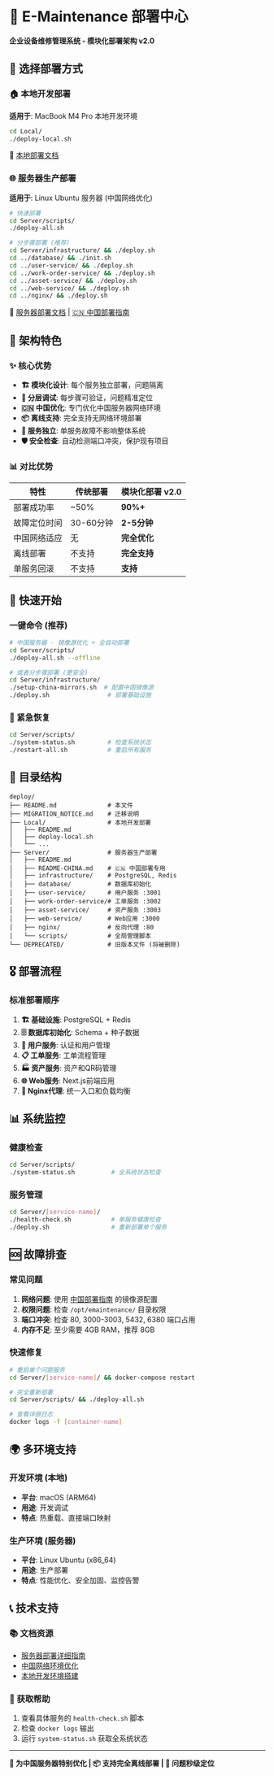 # 🚀 E-Maintenance 部署中心

**企业设备维修管理系统 - 模块化部署架构 v2.0**

## 🎯 选择部署方式

### 🏠 本地开发部署

**适用于**: MacBook M4 Pro 本地开发环境

```bash
cd Local/
./deploy-local.sh
```

📖 [本地部署文档](./Local/README.md)

### 🌐 服务器生产部署

**适用于**: Linux Ubuntu 服务器 (中国网络优化)

```bash
# 快速部署
cd Server/scripts/
./deploy-all.sh

# 分步骤部署 (推荐)
cd Server/infrastructure/ && ./deploy.sh
cd ../database/ && ./init.sh
cd ../user-service/ && ./deploy.sh
cd ../work-order-service/ && ./deploy.sh
cd ../asset-service/ && ./deploy.sh
cd ../web-service/ && ./deploy.sh
cd ../nginx/ && ./deploy.sh
```

📖 [服务器部署文档](./Server/README.md) | [🇨🇳 中国部署指南](./Server/README-CHINA.md)

## 🔧 架构特色

### ✨ 核心优势

- **🏗️ 模块化设计**: 每个服务独立部署，问题隔离
- **🐛 分层调试**: 每步骤可验证，问题精准定位
- **🇨🇳 中国优化**: 专门优化中国服务器网络环境
- **📦 离线支持**: 完全支持无网络环境部署
- **🔄 服务独立**: 单服务故障不影响整体系统
- **🛡️ 安全检查**: 自动检测端口冲突，保护现有项目

### 📊 对比优势
| 特性 | 传统部署 | 模块化部署 v2.0 |
|------|-----------|------------------|
| 部署成功率 | ~50% | **90%+** |
| 故障定位时间 | 30-60分钟 | **2-5分钟** |
| 中国网络适应 | 无 | **完全优化** |
| 离线部署 | 不支持 | **完全支持** |
| 单服务回滚 | 不支持 | **支持** |

## 🌟 快速开始

### 一键命令 (推荐)
```bash
# 中国服务器 - 镜像源优化 + 全自动部署
cd Server/scripts/
./deploy-all.sh --offline

# 或者分步骤部署 (更安全)
cd Server/infrastructure/
./setup-china-mirrors.sh  # 配置中国镜像源
./deploy.sh                # 部署基础设施
```

### 🚨 紧急恢复
```bash
cd Server/scripts/
./system-status.sh         # 检查系统状态
./restart-all.sh           # 重启所有服务
```

## 📁 目录结构

```
deploy/
├── README.md              # 本文件
├── MIGRATION_NOTICE.md    # 迁移说明
├── Local/                 # 本地开发部署
│   ├── README.md
│   ├── deploy-local.sh
│   └── ...
├── Server/                # 服务器生产部署
│   ├── README.md
│   ├── README-CHINA.md    # 🇨🇳 中国部署专用
│   ├── infrastructure/    # PostgreSQL, Redis
│   ├── database/          # 数据库初始化
│   ├── user-service/      # 用户服务 :3001
│   ├── work-order-service/# 工单服务 :3002  
│   ├── asset-service/     # 资产服务 :3003
│   ├── web-service/       # Web应用 :3000
│   ├── nginx/             # 反向代理 :80
│   └── scripts/           # 全局管理脚本
└── DEPRECATED/            # 旧版本文件 (将被删除)
```

## 🎖️ 部署流程

### 标准部署顺序
1. **🏗️ 基础设施**: PostgreSQL + Redis
2. **🗄️ 数据库初始化**: Schema + 种子数据
3. **👤 用户服务**: 认证和用户管理
4. **📋 工单服务**: 工单流程管理
5. **🏭 资产服务**: 资产和QR码管理
6. **🌐 Web服务**: Next.js前端应用
7. **🔀 Nginx代理**: 统一入口和负载均衡

## 📊 系统监控

### 健康检查
```bash
cd Server/scripts/
./system-status.sh          # 全系统状态检查
```

### 服务管理
```bash
cd Server/[service-name]/
./health-check.sh           # 单服务健康检查
./deploy.sh                 # 重新部署单个服务
```

## 🆘 故障排查

### 常见问题
1. **网络问题**: 使用 [中国部署指南](./Server/README-CHINA.md) 的镜像源配置
2. **权限问题**: 检查 `/opt/emaintenance/` 目录权限
3. **端口冲突**: 检查 80, 3000-3003, 5432, 6380 端口占用
4. **内存不足**: 至少需要 4GB RAM，推荐 8GB

### 快速修复
```bash
# 重启单个问题服务
cd Server/[service-name]/ && docker-compose restart

# 完全重新部署
cd Server/scripts/ && ./deploy-all.sh

# 查看详细日志
docker logs -f [container-name]
```

## 🌍 多环境支持

### 开发环境 (本地)
- **平台**: macOS (ARM64)
- **用途**: 开发调试
- **特点**: 热重载、直接端口映射

### 生产环境 (服务器)
- **平台**: Linux Ubuntu (x86_64)
- **用途**: 生产部署
- **特点**: 性能优化、安全加固、监控告警

## 📞 技术支持

### 📚 文档资源
- [服务器部署详细指南](./Server/README.md)
- [中国网络环境优化](./Server/README-CHINA.md)
- [本地开发环境搭建](./Local/README.md)

### 🛟 获取帮助
1. 查看具体服务的 `health-check.sh` 脚本
2. 检查 `docker logs` 输出
3. 运行 `system-status.sh` 获取全系统状态

---
**🚀 为中国服务器特别优化 | 📦 支持完全离线部署 | 🔧 问题秒级定位**